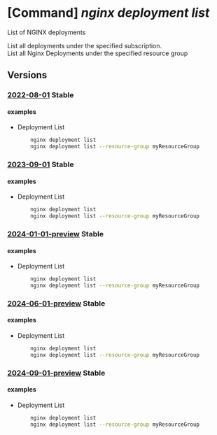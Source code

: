 # [Command] _nginx deployment list_

List of NGINX deployments

List all deployments under the specified subscription.\
List all Nginx Deployments under the specified resource group

## Versions

### [2022-08-01](/Resources/mgmt-plane/L3N1YnNjcmlwdGlvbnMve30vcHJvdmlkZXJzL25naW54Lm5naW54cGx1cy9uZ2lueGRlcGxveW1lbnRz/2022-08-01.xml) **Stable**

<!-- mgmt-plane /subscriptions/{}/providers/nginx.nginxplus/nginxdeployments 2022-08-01 -->
<!-- mgmt-plane /subscriptions/{}/resourcegroups/{}/providers/nginx.nginxplus/nginxdeployments 2022-08-01 -->

#### examples

- Deployment List
    ```bash
        nginx deployment list
        nginx deployment list --resource-group myResourceGroup
    ```

### [2023-09-01](/Resources/mgmt-plane/L3N1YnNjcmlwdGlvbnMve30vcHJvdmlkZXJzL25naW54Lm5naW54cGx1cy9uZ2lueGRlcGxveW1lbnRz/2023-09-01.xml) **Stable**

<!-- mgmt-plane /subscriptions/{}/providers/nginx.nginxplus/nginxdeployments 2023-09-01 -->
<!-- mgmt-plane /subscriptions/{}/resourcegroups/{}/providers/nginx.nginxplus/nginxdeployments 2023-09-01 -->

#### examples

- Deployment List
    ```bash
        nginx deployment list
        nginx deployment list --resource-group myResourceGroup
    ```

### [2024-01-01-preview](/Resources/mgmt-plane/L3N1YnNjcmlwdGlvbnMve30vcHJvdmlkZXJzL25naW54Lm5naW54cGx1cy9uZ2lueGRlcGxveW1lbnRz/2024-01-01-preview.xml) **Stable**

<!-- mgmt-plane /subscriptions/{}/providers/nginx.nginxplus/nginxdeployments 2024-01-01-preview -->
<!-- mgmt-plane /subscriptions/{}/resourcegroups/{}/providers/nginx.nginxplus/nginxdeployments 2024-01-01-preview -->

#### examples

- Deployment List
    ```bash
        nginx deployment list
        nginx deployment list --resource-group myResourceGroup
    ```

### [2024-06-01-preview](/Resources/mgmt-plane/L3N1YnNjcmlwdGlvbnMve30vcHJvdmlkZXJzL25naW54Lm5naW54cGx1cy9uZ2lueGRlcGxveW1lbnRz/2024-06-01-preview.xml) **Stable**

<!-- mgmt-plane /subscriptions/{}/providers/nginx.nginxplus/nginxdeployments 2024-06-01-preview -->
<!-- mgmt-plane /subscriptions/{}/resourcegroups/{}/providers/nginx.nginxplus/nginxdeployments 2024-06-01-preview -->

#### examples

- Deployment List
    ```bash
        nginx deployment list
        nginx deployment list --resource-group myResourceGroup
    ```

### [2024-09-01-preview](/Resources/mgmt-plane/L3N1YnNjcmlwdGlvbnMve30vcHJvdmlkZXJzL25naW54Lm5naW54cGx1cy9uZ2lueGRlcGxveW1lbnRz/2024-09-01-preview.xml) **Stable**

<!-- mgmt-plane /subscriptions/{}/providers/nginx.nginxplus/nginxdeployments 2024-09-01-preview -->
<!-- mgmt-plane /subscriptions/{}/resourcegroups/{}/providers/nginx.nginxplus/nginxdeployments 2024-09-01-preview -->

#### examples

- Deployment List
    ```bash
        nginx deployment list
        nginx deployment list --resource-group myResourceGroup
    ```
